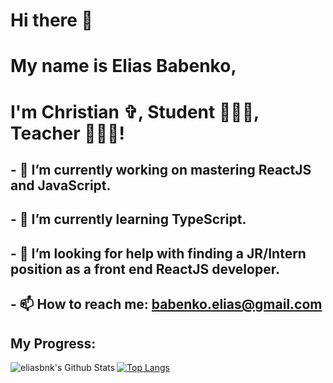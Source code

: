 # Hi there 👋
# My name is <strong>Elias Babenko</strong>,
# I'm Christian ✞, Student 🧑🏻‍💻, Teacher 🧑🏻‍🏫!
## - 🔭 I’m currently working on mastering ReactJS and JavaScript.
## - 🌱 I’m currently learning TypeScript.
## - 🤔 I’m looking for help with finding a JR/Intern position as a front end ReactJS developer.
## - 📫 How to reach me: <a href="mailto:babenko.elias@gmail.com" target="_blank" rel="noopener noreferrer">babenko.elias@gmail.com</a>
## My Progress:
<img align="left" alt="eliasbnk's Github Stats" src="https://github-readme-stats-eliasbnk.vercel.app/api?username=eliasbnk&theme=github_dark&show_icons=true&hide_border=true&count_private=true"/>

[![Top Langs](https://github-readme-stats-eliasbnk.vercel.app/api/top-langs/?username=eliasbnk&theme=github_dark&layout=compact&hide_border=true)](https://www.linkedin.com/in/eliasbnk/)



